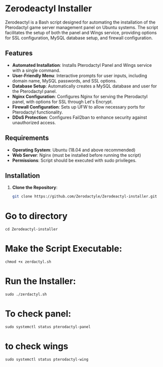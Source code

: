 # Zerodeactyl Installer

Zerodeactyl is a Bash script designed for automating the installation of the Pterodactyl game server management panel on Ubuntu systems. The script facilitates the setup of both the panel and Wings service, providing options for SSL configuration, MySQL database setup, and firewall configuration.

## Features

- **Automated Installation**: Installs Pterodactyl Panel and Wings service with a single command.
- **User-Friendly Menu**: Interactive prompts for user inputs, including domain name, MySQL passwords, and SSL options.
- **Database Setup**: Automatically creates a MySQL database and user for the Pterodactyl panel.
- **Nginx Configuration**: Configures Nginx for serving the Pterodactyl panel, with options for SSL through Let's Encrypt.
- **Firewall Configuration**: Sets up UFW to allow necessary ports for Pterodactyl functionality.
- **DDoS Protection**: Configures Fail2ban to enhance security against unauthorized access.

## Requirements

- **Operating System**: Ubuntu (18.04 and above recommended)
- **Web Server**: Nginx (must be installed before running the script)
- **Permissions**: Script should be executed with sudo privileges.

## Installation

1. **Clone the Repository**:
   ```bash
   git clone https://github.com/Zerodactyle/Zerodeactyl-installer.git
# Go to directory 
```cd Zerodeactyl-installer```         
# Make the Script Executable:
```chmod +x zerdactyl.sh```

# Run the Installer:
```sudo ./zerdactyl.sh```
# To check panel:
```sudo systemctl status pterodactyl-panel```
# to check wings
```sudo systemctl status pterodactyl-wing```

